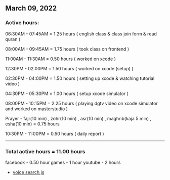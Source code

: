 ## March 09, 2022
### Active hours:

06:30AM - 07:45AM     = 1.25 hours ( english class & class join form & read quran )

08:00AM - 09:45AM     = 1.75 hours ( took class on frontend )

11:00AM - 11:30AM     = 0.50 hours ( worked on xcode )

12:30PM - 02:00PM     = 1.50 hours ( worked on xcode (setup) )

02:30PM - 04:00PM     = 1.50 hours ( setting up xcode & watching tutorial video )

04:30PM - 05:30PM     = 1.00 hours ( setup xcode simulator )

08:00PM - 10:15PM     = 2.25 hours ( playing dgtv video on xcode simulator and worked on masterstudio )

Prayer - fajr(10 min) , zohr(10 min) , asr(10 min) , maghrib(kaja 5 min) , esha(10 min)   = 0.75 hours

10:30PM - 11:00PM     = 0.50 hours ( daily report )

----------------------------------------

### Total active hours = 11.00 hours

facebook - 0.50 hour
games - 1 hour
youtube - 2 hours

* [voice search js](https://youtu.be/kagZyM0wzJk)